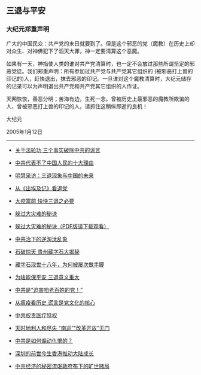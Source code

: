 ## 三退与平安

### 大纪元郑重声明

广大的中国民众：共产党的末日就要到了。但是这个邪恶的党（魔教）在历史上却对众生、对神佛犯下了滔天大罪，神一定要清算这个恶魔。 

如果有一天，神指使人类的谁对共产党清算时，也一定不会放过那些所谓坚定的邪恶党徒。我们郑重声明：所有参加过共产党与共产党其它组织的 (被邪恶打上兽的印记的)人，赶快退出，抹去邪恶的印记。一旦谁对这个魔教清算时，大纪元储存的记录可以为声明退出共产党和共产党其它组织的人作证。 

天网恢恢，善恶分明；苦海有边，生死一念。曾被历史上最邪恶的魔教所欺骗的人，曾被邪恶打上兽的印记的人，请抓住这稍纵即逝的良机！ 

大纪元

2005年1月12日

---

- [关于法轮功 三个事实破除中共的谎言](3facts0928.md)

- [中共代表不了中国人民的十大理由](11093tui.md)

- [明慧采访：三退现象与中国的未来](3tmh.md)

- [从《出埃及记》看退党](aiji.md)

- [大疫當前 快快三退之必要](1212tui.md)

- [躲过大灾难的秘诀](duoguoDZNMJ.md)

- [躲过大灾难的秘诀（PDF版请下载观看）](duoguoDZNMJ-sj.pdf)

- [中共治下的逆淘汰乱象](nitaotai.md)

- [石破惊天 贵州藏字石大揭秘](cangzishi.md)

- [藏字石现世十八年，为何被屡次做手脚](cangzishi-2.md)

- [为啥能保平安 三退意义重大](08303tui.md)

- [中共是“迫害咱老百姓的党！”](3tui0928.md)

- [从瘟疫看历史 谎言是党文化的核心](10143tui.md)

- [中共权贵医疗特权](1014tequan.md)

- [天时地利人和尽失 “南巡”“改革开放”无门](10223tui.md)

- [中共是如何煽动仇恨的？](10223tui2.md)

- [深圳的前世今生香港推动大陆成长](1212tui-2.md)

- [中共经济的秘密流氓政府布下的旷世赌局](1212tui-3.md)

  


